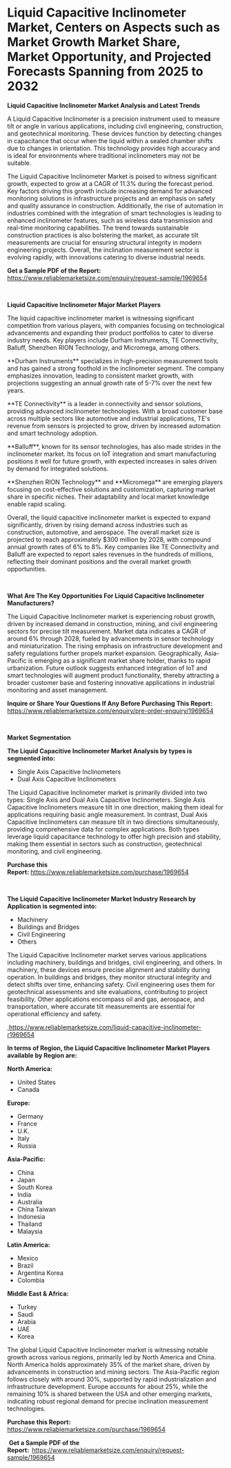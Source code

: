 <p><h1>Liquid Capacitive Inclinometer Market, Centers on Aspects such as Market Growth Market Share, Market Opportunity, and Projected Forecasts Spanning from 2025 to 2032</h1></p><p><strong>Liquid Capacitive Inclinometer Market Analysis and Latest Trends</strong></p>
<p><p>A Liquid Capacitive Inclinometer is a precision instrument used to measure tilt or angle in various applications, including civil engineering, construction, and geotechnical monitoring. These devices function by detecting changes in capacitance that occur when the liquid within a sealed chamber shifts due to changes in orientation. This technology provides high accuracy and is ideal for environments where traditional inclinometers may not be suitable.</p><p>The Liquid Capacitive Inclinometer Market is poised to witness significant growth, expected to grow at a CAGR of 11.3% during the forecast period. Key factors driving this growth include increasing demand for advanced monitoring solutions in infrastructure projects and an emphasis on safety and quality assurance in construction. Additionally, the rise of automation in industries combined with the integration of smart technologies is leading to enhanced inclinometer features, such as wireless data transmission and real-time monitoring capabilities. The trend towards sustainable construction practices is also bolstering the market, as accurate tilt measurements are crucial for ensuring structural integrity in modern engineering projects. Overall, the inclination measurement sector is evolving rapidly, with innovations catering to diverse industrial needs.</p></p>
<p><strong>Get a Sample PDF of the Report:&nbsp;</strong> <a href="https://www.reliablemarketsize.com/enquiry/request-sample/1969654?utm_campaign=1832&utm_medium=2&utm_source=Github&utm_content=ia&utm_term=12042025&utm_id=liquid-capacitive-inclinometer">https://www.reliablemarketsize.com/enquiry/request-sample/1969654</a></p>
<p>&nbsp;</p>
<p><strong>Liquid Capacitive Inclinometer Major Market Players</strong></p>
<p><p>The liquid capacitive inclinometer market is witnessing significant competition from various players, with companies focusing on technological advancements and expanding their product portfolios to cater to diverse industry needs. Key players include Durham Instruments, TE Connectivity, Balluff, Shenzhen RION Technology, and Micromega, among others.</p><p>**Durham Instruments** specializes in high-precision measurement tools and has gained a strong foothold in the inclinometer segment. The company emphasizes innovation, leading to consistent market growth, with projections suggesting an annual growth rate of 5-7% over the next few years.</p><p>**TE Connectivity** is a leader in connectivity and sensor solutions, providing advanced inclinometer technologies. With a broad customer base across multiple sectors like automotive and industrial applications, TE's revenue from sensors is projected to grow, driven by increased automation and smart technology adoption.</p><p>**Balluff**, known for its sensor technologies, has also made strides in the inclinometer market. Its focus on IoT integration and smart manufacturing positions it well for future growth, with expected increases in sales driven by demand for integrated solutions.</p><p>**Shenzhen RION Technology** and **Micromega** are emerging players focusing on cost-effective solutions and customization, capturing market share in specific niches. Their adaptability and local market knowledge enable rapid scaling.</p><p>Overall, the liquid capacitive inclinometer market is expected to expand significantly, driven by rising demand across industries such as construction, automotive, and aerospace. The overall market size is projected to reach approximately $300 million by 2028, with compound annual growth rates of 6% to 8%. Key companies like TE Connectivity and Balluff are expected to report sales revenues in the hundreds of millions, reflecting their dominant positions and the overall market growth opportunities.</p></p>
<p>&nbsp;</p>
<p><strong>What Are The Key Opportunities For Liquid Capacitive Inclinometer Manufacturers?</strong></p>
<p><p>The Liquid Capacitive Inclinometer market is experiencing robust growth, driven by increased demand in construction, mining, and civil engineering sectors for precise tilt measurement. Market data indicates a CAGR of around 6% through 2028, fueled by advancements in sensor technology and miniaturization. The rising emphasis on infrastructure development and safety regulations further propels market expansion. Geographically, Asia-Pacific is emerging as a significant market share holder, thanks to rapid urbanization. Future outlook suggests enhanced integration of IoT and smart technologies will augment product functionality, thereby attracting a broader customer base and fostering innovative applications in industrial monitoring and asset management.</p></p>
<p><strong>Inquire or Share Your Questions If Any Before Purchasing This Report:</strong> <a href="https://www.reliablemarketsize.com/enquiry/pre-order-enquiry/1969654?utm_campaign=1832&utm_medium=2&utm_source=Github&utm_content=ia&utm_term=12042025&utm_id=liquid-capacitive-inclinometer">https://www.reliablemarketsize.com/enquiry/pre-order-enquiry/1969654</a></p>
<p>&nbsp;</p>
<p><strong>Market Segmentation</strong></p>
<p><strong>The Liquid Capacitive Inclinometer Market Analysis by types is segmented into:</strong></p>
<p><ul><li>Single Axis Capacitive Inclinometers</li><li>Dual Axis Capacitive Inclinometers</li></ul></p>
<p><p>The Liquid Capacitive Inclinometer market is primarily divided into two types: Single Axis and Dual Axis Capacitive Inclinometers. Single Axis Capacitive Inclinometers measure tilt in one direction, making them ideal for applications requiring basic angle measurement. In contrast, Dual Axis Capacitive Inclinometers can measure tilt in two directions simultaneously, providing comprehensive data for complex applications. Both types leverage liquid capacitance technology to offer high precision and stability, making them essential in sectors such as construction, geotechnical monitoring, and civil engineering.</p></p>
<p><strong>Purchase this Report:&nbsp;</strong><a href="https://www.reliablemarketsize.com/purchase/1969654?utm_campaign=1832&utm_medium=2&utm_source=Github&utm_content=ia&utm_term=12042025&utm_id=liquid-capacitive-inclinometer">https://www.reliablemarketsize.com/purchase/1969654</a></p>
<p>&nbsp;</p>
<p><strong>The Liquid Capacitive Inclinometer Market Industry Research by Application is segmented into:</strong></p>
<p><ul><li>Machinery</li><li>Buildings and Bridges</li><li>Civil Engineering</li><li>Others</li></ul></p>
<p><p>The Liquid Capacitive Inclinometer market serves various applications including machinery, buildings and bridges, civil engineering, and others. In machinery, these devices ensure precise alignment and stability during operation. In buildings and bridges, they monitor structural integrity and detect shifts over time, enhancing safety. Civil engineering uses them for geotechnical assessments and site evaluations, contributing to project feasibility. Other applications encompass oil and gas, aerospace, and transportation, where accurate tilt measurements are essential for operational efficiency and safety.</p></p>
<p><a href="https://www.reliablemarketsize.com/liquid-capacitive-inclinometer-r1969654?utm_campaign=1832&utm_medium=2&utm_source=Github&utm_content=ia&utm_term=12042025&utm_id=liquid-capacitive-inclinometer">&nbsp;https://www.reliablemarketsize.com/liquid-capacitive-inclinometer-r1969654</a></p>
<p><strong>In terms of Region, the Liquid Capacitive Inclinometer Market Players available by Region are:</strong></p>
<p>
    <p> <strong> North America: </strong>
        <ul>
            <li>United States</li>
            <li>Canada</li>
        </ul>
        </p> 
    <p> <strong> Europe: </strong>
        <ul>
            <li>Germany</li>
            <li>France</li>
            <li>U.K.</li>
            <li>Italy</li>
            <li>Russia</li>
        </ul>
        </p> 
    <p> <strong> Asia-Pacific: </strong>
        <ul>
            <li>China</li>
            <li>Japan</li>
            <li>South Korea</li>
            <li>India</li>
            <li>Australia</li>
            <li>China Taiwan</li>
            <li>Indonesia</li>
            <li>Thailand</li>
            <li>Malaysia</li>
        </ul>
        </p> 
    <p> <strong> Latin America: </strong>
        <ul>
            <li>Mexico</li>
            <li>Brazil</li>
            <li>Argentina Korea</li>
            <li>Colombia</li>
        </ul>
        </p> 
    <p> <strong> Middle East & Africa: </strong>
        <ul>
            <li>Turkey</li>
            <li>Saudi</li>
            <li>Arabia</li>
            <li>UAE</li>
            <li>Korea</li>
        </ul>
    </p>
    </p>
<p><p>The global Liquid Capacitive Inclinometer market is witnessing notable growth across various regions, primarily led by North America and China. North America holds approximately 35% of the market share, driven by advancements in construction and mining sectors. The Asia-Pacific region follows closely with around 30%, supported by rapid industrialization and infrastructure development. Europe accounts for about 25%, while the remaining 10% is shared between the USA and other emerging markets, indicating robust regional demand for precise inclination measurement technologies.</p></p>
<p><strong>Purchase this Report: </strong><a href="https://www.reliablemarketsize.com/purchase/1969654?utm_campaign=1832&utm_medium=2&utm_source=Github&utm_content=ia&utm_term=12042025&utm_id=liquid-capacitive-inclinometer">https://www.reliablemarketsize.com/purchase/1969654</a></p>
<p>&nbsp;<strong>Get a Sample PDF of the Report:&nbsp;&nbsp;</strong><a href="https://www.reliablemarketsize.com/enquiry/request-sample/1969654?utm_campaign=1832&utm_medium=2&utm_source=Github&utm_content=ia&utm_term=12042025&utm_id=liquid-capacitive-inclinometer">https://www.reliablemarketsize.com/enquiry/request-sample/1969654</a></p>
<p><strong></strong></p>
<p><p></p><p></p><p></p></p>